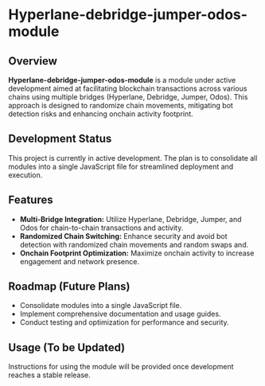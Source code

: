 # Hyperlane-debridge-jumper-odos-module

## Overview
**Hyperlane-debridge-jumper-odos-module** is a module under active development aimed at facilitating blockchain transactions across various chains using multiple bridges (Hyperlane, Debridge, Jumper, Odos). This approach is designed to randomize chain movements, mitigating bot detection risks and enhancing onchain activity footprint.

## Development Status
This project is currently in active development. The plan is to consolidate all modules into a single JavaScript file for streamlined deployment and execution.

## Features
- **Multi-Bridge Integration:** Utilize Hyperlane, Debridge, Jumper, and Odos for chain-to-chain transactions and activity.
- **Randomized Chain Switching:** Enhance security and avoid bot detection with randomized chain movements and random swaps and.
- **Onchain Footprint Optimization:** Maximize onchain activity to increase engagement and network presence.

## Roadmap (Future Plans)
- Consolidate modules into a single JavaScript file. 
- Implement comprehensive documentation and usage guides.
- Conduct testing and optimization for performance and security.

## Usage (To be Updated)
Instructions for using the module will be provided once development reaches a stable release.

